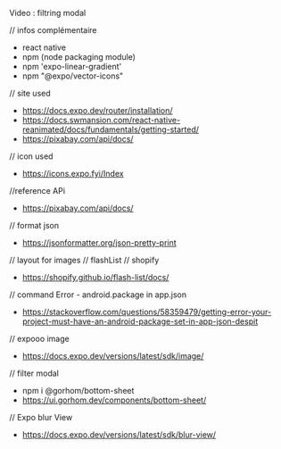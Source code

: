 Video : filtring modal 

// infos complémentaire
- react native 
- npm (node packaging module)
- npm 'expo-linear-gradient'
- npm "@expo/vector-icons"

// site used
- https://docs.expo.dev/router/installation/
- https://docs.swmansion.com/react-native-reanimated/docs/fundamentals/getting-started/
- https://pixabay.com/api/docs/

// icon used
- https://icons.expo.fyi/Index

//reference APi
- https://pixabay.com/api/docs/


// format json
- https://jsonformatter.org/json-pretty-print

// layout for images // flashList // shopify
- https://shopify.github.io/flash-list/docs/

// command Error - android.package in app.json
- https://stackoverflow.com/questions/58359479/getting-error-your-project-must-have-an-android-package-set-in-app-json-despit

// expooo image 
- https://docs.expo.dev/versions/latest/sdk/image/

// filter modal 
- npm i @gorhom/bottom-sheet
- https://ui.gorhom.dev/components/bottom-sheet/

// Expo blur View
- https://docs.expo.dev/versions/latest/sdk/blur-view/
